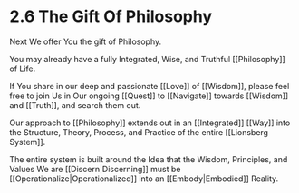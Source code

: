 # 2.6 The Gift Of Philosophy
Next We offer You the gift of Philosophy. 

You may already have a fully Integrated, Wise, and Truthful [[Philosophy]] of Life. 

If You share in our deep and passionate [[Love]] of [[Wisdom]], please feel free to join Us in Our ongoing [[Quest]] to [[Navigate]] towards [[Wisdom]] and [[Truth]], and search them out.  

Our approach to [[Philosophy]] extends out in an [[Integrated]] [[Way]] into the Structure, Theory, Process, and Practice of the entire [[Lionsberg System]]. 

The entire system is built around the Idea that the Wisdom, Principles, and Values We are [[Discern|Discerning]] must be [[Operationalize|Operationalized]] into an [[Embody|Embodied]] Reality. 